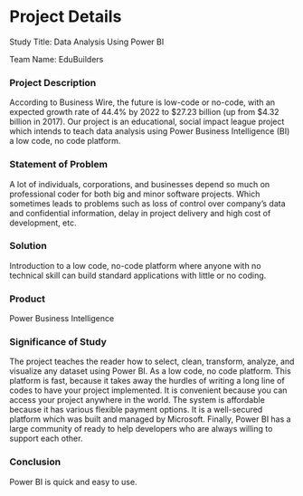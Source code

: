 
# Project Details


Study Title: Data Analysis Using Power BI

Team Name: EduBuilders

### Project Description

According to Business Wire, the future is low-code or no-code, with an expected growth rate of 44.4% by 2022 to $27.23 billion (up from $4.32 billion in 2017). Our project is an educational, social impact league project which intends to teach data analysis using Power Business Intelligence (BI) a low code, no code platform.

### Statement of Problem

A lot of individuals, corporations, and businesses depend so much on professional coder for both big and minor software projects. Which sometimes leads to problems such as loss of control over company’s data and confidential information, delay in project delivery and high cost of development, etc.

### Solution

Introduction to a low code, no-code platform where anyone with no technical skill can build standard applications with little or no coding.

### Product

Power Business Intelligence

### Significance of Study

The project teaches the reader how to select, clean, transform, analyze, and visualize any dataset using Power BI. As a low code, no code platform. This platform is fast, because it takes away the hurdles of writing a long line of codes to have your project implemented. It is convenient because you can access your project anywhere in the world. The system is affordable because it has various flexible payment options. It is a well-secured platform which was built and managed by Microsoft.  Finally, Power BI has a large community of ready to help developers who are always willing to support each other.

### Conclusion
Power BI is quick and easy to use.
 

 

 

 
